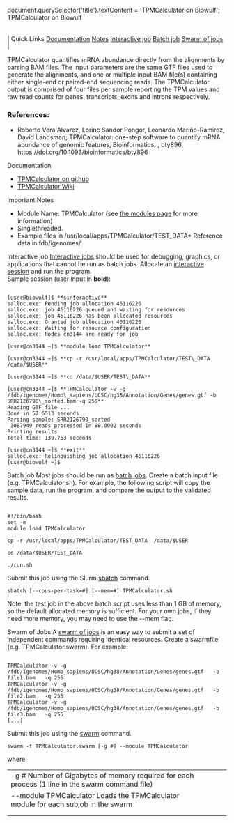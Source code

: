 

document.querySelector('title').textContent = 'TPMCalculator on Biowulf';
TPMCalculator on Biowulf


|  |
| --- |
| 
Quick Links
[Documentation](#doc)
[Notes](#notes)
[Interactive job](#int) 
[Batch job](#sbatch) 
[Swarm of jobs](#swarm) 
 |



TPMCalculator quantifies mRNA abundance directly from the alignments by parsing BAM files. The input parameters are the same GTF files used to generate the alignments, and one or multiple input BAM file(s) containing either single-end or paired-end sequencing reads. The TPMCalculator output is comprised of four files per sample reporting the TPM values and raw read counts for genes, transcripts, exons and introns respectively.



### References:


* Roberto Vera Alvarez, Lorinc Sandor Pongor, Leonardo Mariño-Ramírez, David Landsman; TPMCalculator: one-step software to quantify mRNA abundance of genomic features, Bioinformatics, , bty896, <https://doi.org/10.1093/bioinformatics/bty896>


Documentation
* [TPMCalculator on github](https://github.com/ncbi/TPMCalculator)
* [TPMCalculator Wiki](https://github.com/ncbi/TPMCalculator/wiki)


Important Notes
* Module Name: TPMCalculator (see [the modules page](/apps/modules.html) for more information)
 * Singlethreaded.
* Example files in /usr/local/apps/TPMCalculator/TEST\_DATA* Reference data in fdb/igenomes/



Interactive job
[Interactive jobs](/docs/userguide.html#int) should be used for debugging, graphics, or applications that cannot be run as batch jobs.
Allocate an [interactive session](/docs/userguide.html#int) and run the program.   
Sample session (user input in **bold**):



```

[user@biowulf]$ **sinteractive**
salloc.exe: Pending job allocation 46116226
salloc.exe: job 46116226 queued and waiting for resources
salloc.exe: job 46116226 has been allocated resources
salloc.exe: Granted job allocation 46116226
salloc.exe: Waiting for resource configuration
salloc.exe: Nodes cn3144 are ready for job

[user@cn3144 ~]$ **module load TPMCalculator**

[user@cn3144 ~]$ **cp -r /usr/local/apps/TPMCalculator/TEST\_DATA /data/$USER**

[user@cn3144 ~]$ **cd /data/$USER/TEST\_DATA**

[user@cn3144 ~]$ **TPMCalculator -v -g /fdb/igenomes/Homo\_sapiens/UCSC/hg38/Annotation/Genes/genes.gtf -b SRR2126790\_sorted.bam -q 255**
Reading GTF file ...
Done in 57.6513 seconds
Parsing sample: SRR2126790_sorted
 3087949 reads processed in 80.0002 seconds
Printing results
Total time: 139.753 seconds

[user@cn3144 ~]$ **exit**
salloc.exe: Relinquishing job allocation 46116226
[user@biowulf ~]$

```


Batch job
Most jobs should be run as [batch jobs](/docs/userguide.html#submit).
Create a batch input file (e.g. TPMCalculator.sh). For example, the following script will copy the sample data, run the program, and compare the output to 
the validated results. 



```

#!/bin/bash
set -e
module load TPMCalculator

cp -r /usr/local/apps/TPMCalculator/TEST_DATA  /data/$USER

cd /data/$USER/TEST_DATA

./run.sh

```

Submit this job using the Slurm [sbatch](/docs/userguide.html) command.



```
sbatch [--cpus-per-task=#] [--mem=#] TPMCalculator.sh
```

Note: the test job in the above batch script uses less than 1 GB of memory, so the default allocated memory is sufficient. For your own jobs, if they need more memory, you may need to use the --mem flag.

Swarm of Jobs 
A [swarm of jobs](/apps/swarm.html) is an easy way to submit a set of independent commands requiring identical resources.
Create a swarmfile (e.g. TPMCalculator.swarm). For example:



```

TPMCalculator -v -g /fdb/igenomes/Homo_sapiens/UCSC/hg38/Annotation/Genes/genes.gtf   -b file1.bam   -q 255
TPMCalculator -v -g /fdb/igenomes/Homo_sapiens/UCSC/hg38/Annotation/Genes/genes.gtf   -b file2.bam   -q 255
TPMCalculator -v -g /fdb/igenomes/Homo_sapiens/UCSC/hg38/Annotation/Genes/genes.gtf   -b file3.bam   -q 255
[...]

```

Submit this job using the [swarm](/apps/swarm.html) command.



```
swarm -f TPMCalculator.swarm [-g #] --module TPMCalculator
```

where


|  |  |  |  |
| --- | --- | --- | --- |
| -g *#*  Number of Gigabytes of memory required for each process (1 line in the swarm command file)
 | --module TPMCalculator Loads the TPMCalculator module for each subjob in the swarm 
 | |
 | |








